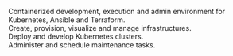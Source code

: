 Containerized development, execution and admin environment for Kubernetes, Ansible and Terraform.  
Create, provision, visualize and manage infrastructures.  
Deploy and develop Kubernetes clusters.  
Administer and schedule maintenance tasks.  